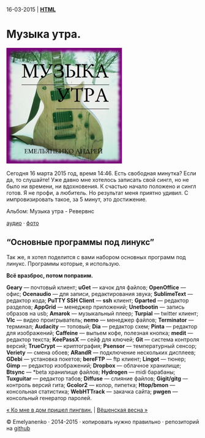 16-03-2015 | **[HTML](http://andre-y-ru.github.io/p/2015/03/16/musik-utra.html)** 

Музыка утра.
============
![image](../../../../img/p/music-utra.jpeg)

Сегодня 16 марта 2015 год, время 14:46. Есть свободная минутка? Если да, то слушайте! Уже давно мне хотелось записать свой сингл, но не было ни времени, ни вдохновения. К счастью начало положено и сингл готов. Я не профи, а любитель. Но результат меня приятно удивил. С импровизировать такое, за 5 минут, это достижение.

Альбом: Музыка утра - Ревервнс

[аудио](https://dl.dropboxusercontent.com/u/73454833/musika/Reverans-melody.mp3) · [фото](http://vk.com/album87387437_213097238)

“Основные программы под линукс”
-------------------------------
Так же, я хотел поделится с вами набором основных программ под линукс. Программы которые, я использую.

**Всё вразброс, потом поправим.**

**Geary** — почтовый клиент; **uGet** — качок для файлов; **OpenOffice** — офис; **Ocenaudio** — для записи, редактирования звука; **SublimeText** — редактор кода; **PuTTY SSH Client** — **ssh** клиент; **Gparted** — редактор разделов; **AppGrid** — менеджер приложений; **Unetbootin** — запись образов на usb; **Amarok** — музыкальный плеер; **Turpial** — twitter клиент; **Vlc** — видео проигрыватель; **nemo** — менеджер файлов; **Terminator** — терминал; **Audacity** — топовый; **Dia** — редактор схем; **Pinta** — редактор для изображений; **Caffeine** — выпьем кофе, полезная кнопка; **medit** — редактор текста; **KeePassX** — сейф для ключей; **Git** — система контроля версий; **TrueCrypt** — криптография; **Psensor** — температурный сенсор; **Veriety** — смена обоев; **ARandR** — подключение нескольких дисплеев; **GDebi** — установка покетов; **bereFTP** — ftp клиент; **Lingot** — тюнер; **Gimp** — редактор изображений; **Dropbox** — облачное хранилище; **Btsync** — *beta хранилище файлов; **Hydrogen** — midi барабаны; **Tuxguitar** — редактор табов; **Diffuse** — слияние файлов; **Gigit/gitg** — контроль версий гита; **Gcolor2** — колор, пипетка; **Htop/bmon** — консольная статистика; **WebHTTrack** — закачка сайта; **pwgen** — консольный генератор паролей. 


[&laquo; Ко мне в дом пришел пингвин.](https://github.com/andre-y-ru/andre-y-ru.github.com/blob/master/p/2014/12/30/ko-mne-v-dom-prichol-tux.md) |  [Вёшенская весна &raquo;](https://github.com/andre-y-ru/andre-y-ru.github.com/blob/master/p/2015/05/23/holohov.md)

© Emelyanenko &middot; 2014-2015 · копировать нужно правильно · репозиторий на [github](https://github.com)